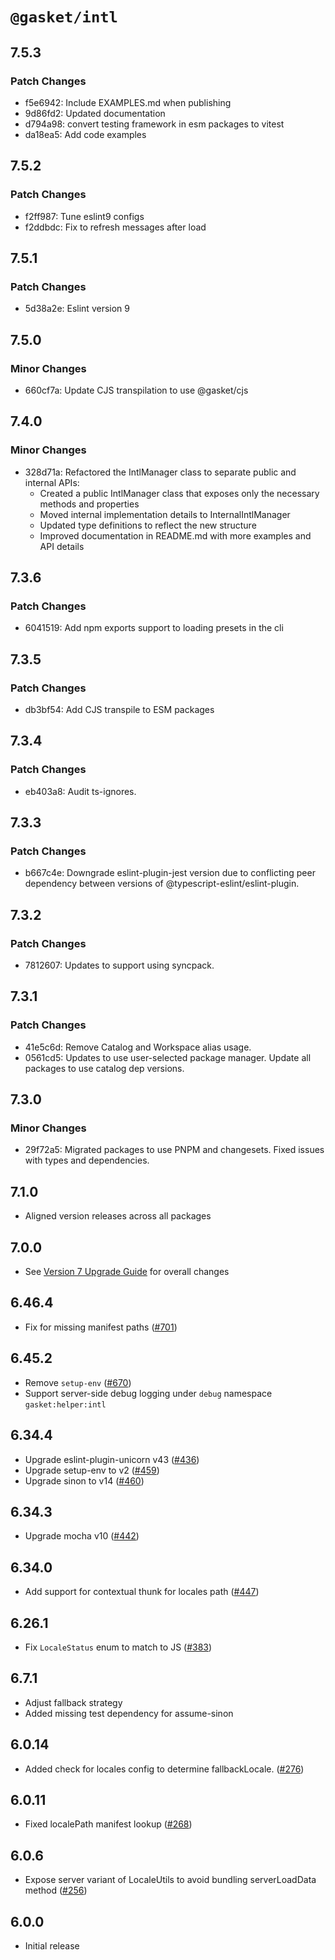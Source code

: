 # `@gasket/intl`

## 7.5.3

### Patch Changes

- f5e6942: Include EXAMPLES.md when publishing
- 9d86fd2: Updated documentation
- d794a98: convert testing framework in esm packages to vitest
- da18ea5: Add code examples

## 7.5.2

### Patch Changes

- f2ff987: Tune eslint9 configs
- f2ddbdc: Fix to refresh messages after load

## 7.5.1

### Patch Changes

- 5d38a2e: Eslint version 9

## 7.5.0

### Minor Changes

- 660cf7a: Update CJS transpilation to use @gasket/cjs

## 7.4.0

### Minor Changes

- 328d71a: Refactored the IntlManager class to separate public and internal APIs:
  - Created a public IntlManager class that exposes only the necessary methods and properties
  - Moved internal implementation details to InternalIntlManager
  - Updated type definitions to reflect the new structure
  - Improved documentation in README.md with more examples and API details

## 7.3.6

### Patch Changes

- 6041519: Add npm exports support to loading presets in the cli

## 7.3.5

### Patch Changes

- db3bf54: Add CJS transpile to ESM packages

## 7.3.4

### Patch Changes

- eb403a8: Audit ts-ignores.

## 7.3.3

### Patch Changes

- b667c4e: Downgrade eslint-plugin-jest version due to conflicting peer dependency between versions of @typescript-eslint/eslint-plugin.

## 7.3.2

### Patch Changes

- 7812607: Updates to support using syncpack.

## 7.3.1

### Patch Changes

- 41e5c6d: Remove Catalog and Workspace alias usage.
- 0561cd5: Updates to use user-selected package manager. Update all packages to use catalog dep versions.

## 7.3.0

### Minor Changes

- 29f72a5: Migrated packages to use PNPM and changesets. Fixed issues with types and dependencies.

## 7.1.0

- Aligned version releases across all packages

## 7.0.0

- See [Version 7 Upgrade Guide] for overall changes

## 6.46.4

- Fix for missing manifest paths ([#701])

## 6.45.2

- Remove `setup-env` ([#670])
- Support server-side debug logging under `debug` namespace `gasket:helper:intl`

## 6.34.4

- Upgrade eslint-plugin-unicorn v43 ([#436])
- Upgrade setup-env to v2 ([#459])
- Upgrade sinon to v14 ([#460])

## 6.34.3

- Upgrade mocha v10 ([#442])

## 6.34.0

- Add support for contextual thunk for locales path ([#447])

## 6.26.1

- Fix `LocaleStatus` enum to match to JS ([#383])

## 6.7.1

- Adjust fallback strategy
- Added missing test dependency for assume-sinon

## 6.0.14

- Added check for locales config to determine fallbackLocale. ([#276])

## 6.0.11

- Fixed localePath manifest lookup ([#268])

## 6.0.6

- Expose server variant of LocaleUtils to avoid bundling serverLoadData method ([#256])

## 6.0.0

- Initial release

[Version 7 Upgrade Guide]: /docs/upgrade-to-7.md
[#256]: https://github.com/godaddy/gasket/pull/256
[#268]: https://github.com/godaddy/gasket/pull/268
[#276]: https://github.com/godaddy/gasket/pull/276
[#383]: https://github.com/godaddy/gasket/pull/383
[#436]: https://github.com/godaddy/gasket/pull/436
[#447]: https://github.com/godaddy/gasket/pull/447
[#442]: https://github.com/godaddy/gasket/pull/442
[#459]: https://github.com/godaddy/gasket/pull/459
[#460]: https://github.com/godaddy/gasket/pull/460
[#670]: https://github.com/godaddy/gasket/pull/670
[#701]: https://github.com/godaddy/gasket/pull/701

